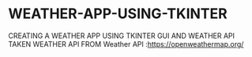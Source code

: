 # WEATHER-APP-USING-TKINTER

CREATING A WEATHER APP USING TKINTER GUI AND WEATHER API
TAKEN WEATHER API FROM Weather API  :https://openweathermap.org/
